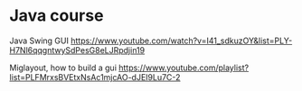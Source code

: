 # Java course

Java Swing GUI
https://www.youtube.com/watch?v=I41_sdkuzOY&list=PLY-H7Nl6qqgntwySdPesG8eLJRpdjin19

Miglayout, how to build a gui
https://www.youtube.com/playlist?list=PLFMrxsBVEtxNsAc1mjcAO-dJEI9Lu7C-2
